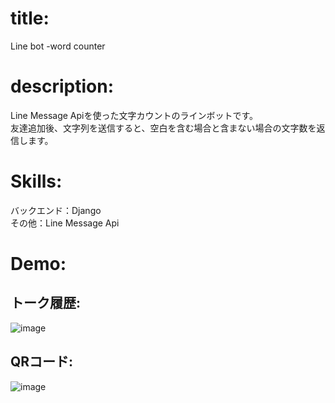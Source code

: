 # title:  
Line bot -word counter   
# description:  
Line Message Apiを使った文字カウントのラインボットです。  
友達追加後、文字列を送信すると、空白を含む場合と含まない場合の文字数を返信します。
# Skills:  
バックエンド：Django  
その他：Line Message Api
# Demo:  
## トーク履歴:  
![image](https://github.com/sorapanel/line_bot/issues/1#issue-3040157908)
## QRコード:  
![image](https://github.com/sorapanel/line_bot/issues/2#issue-3040159247)

